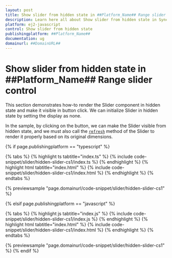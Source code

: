 ```yaml
---
layout: post
title: Show slider from hidden state in ##Platform_Name## Range slider control | Syncfusion
description: Learn here all about Show slider from hidden state in Syncfusion ##Platform_Name## Range slider control of Syncfusion Essential JS 2 and more.
platform: ej2-javascript
control: Show slider from hidden state 
publishingplatform: ##Platform_Name##
documentation: ug
domainurl: ##DomainURL##
---
```


# Show slider from hidden state in ##Platform_Name## Range slider control

This section demonstrates how-to render the Slider component in hidden state and make it visible in button click. We can initialize Slider in hidden state by setting the display as none.

In the sample, by clicking on the button, we can make the Slider visible from hidden state, and we must also call the [`refresh`](../../api/slider/#refresh) method of the Slider to render it properly based on its original dimensions.

{% if page.publishingplatform == "typescript" %}

 {% tabs %}
{% highlight ts tabtitle="index.ts" %}
{% include code-snippet/slider/hidden-slider-cs1/index.ts %}
{% endhighlight %}
{% highlight html tabtitle="index.html" %}
{% include code-snippet/slider/hidden-slider-cs1/index.html %}
{% endhighlight %}
{% endtabs %}
        
{% previewsample "page.domainurl/code-snippet/slider/hidden-slider-cs1" %}

{% elsif page.publishingplatform == "javascript" %}

{% tabs %}
{% highlight js tabtitle="index.js" %}
{% include code-snippet/slider/hidden-slider-cs1/index.js %}
{% endhighlight %}
{% highlight html tabtitle="index.html" %}
{% include code-snippet/slider/hidden-slider-cs1/index.html %}
{% endhighlight %}
{% endtabs %}

{% previewsample "page.domainurl/code-snippet/slider/hidden-slider-cs1" %}
{% endif %}